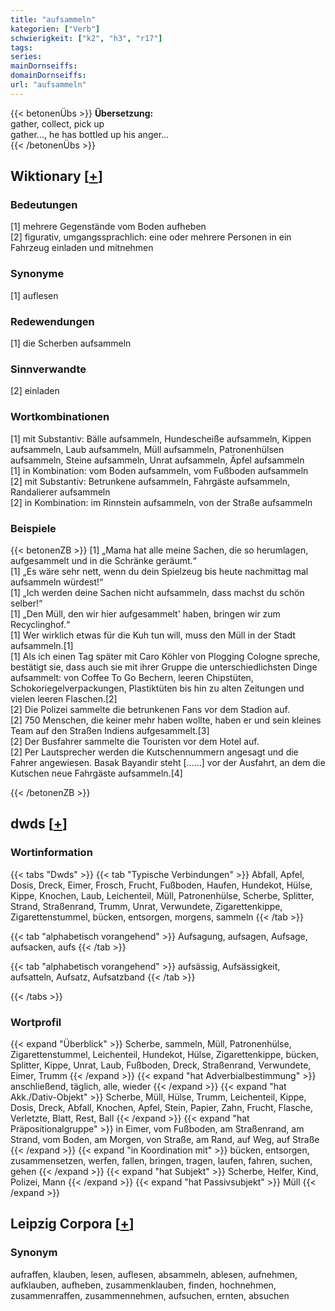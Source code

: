 ```yaml
---
title: "aufsammeln"
kategorien: ["Verb"]
schwierigkeit: ["k2", "h3", "r17"]
tags:
series:
mainDornseiffs:
domainDornseiffs:
url: "aufsammeln"
---
```


{{< betonenÜbs >}}
**Übersetzung:**  
gather, collect, pick up  
gather..., he has bottled up his anger...  
{{< /betonenÜbs >}}

## Wiktionary [[+](https://de.wiktionary.org/wiki/aufsammeln)]

### Bedeutungen
[1] mehrere Gegenstände vom Boden aufheben  
[2] figurativ, umgangssprachlich: eine oder mehrere Personen in ein Fahrzeug einladen und mitnehmen  

### Synonyme
[1] auflesen  

### Redewendungen
[1] die Scherben aufsammeln  

### Sinnverwandte
[2] einladen  

### Wortkombinationen
[1] mit Substantiv: Bälle aufsammeln, Hundescheiße aufsammeln, Kippen aufsammeln, Laub aufsammeln, Müll aufsammeln, Patronenhülsen aufsammeln, Steine aufsammeln, Unrat aufsammeln, Äpfel aufsammeln  
[1] in Kombination: vom Boden aufsammeln, vom Fußboden aufsammeln  
[2] mit Substantiv: Betrunkene aufsammeln, Fahrgäste aufsammeln, Randalierer aufsammeln  
[2] in Kombination: im Rinnstein aufsammeln, von der Straße aufsammeln  

### Beispiele
{{< betonenZB >}}
[1] „Mama hat alle meine Sachen, die so herumlagen, aufgesammelt und in die Schränke geräumt.“  
[1] „Es wäre sehr nett, wenn du dein Spielzeug bis heute nachmittag mal aufsammeln würdest!“  
[1] „Ich werden deine Sachen nicht aufsammeln, dass machst du schön selber!“  
[1] „Den Müll, den wir hier aufgesammelt' haben, bringen wir zum Recyclinghof.“  
[1] Wer wirklich etwas für die Kuh tun will, muss den Müll in der Stadt aufsammeln.[1]  
[1] Als ich einen Tag später mit Caro Köhler von Plogging Cologne spreche, bestätigt sie, dass auch sie mit ihrer Gruppe die unterschiedlichsten Dinge aufsammelt: von Coffee To Go Bechern, leeren Chipstüten, Schokoriegelverpackungen, Plastiktüten bis hin zu alten Zeitungen und vielen leeren Flaschen.[2]  
[2] Die Polizei sammelte die betrunkenen Fans vor dem Stadion auf.  
[2] 750 Menschen, die keiner mehr haben wollte, haben er und sein kleines Team auf den Straßen Indiens aufgesammelt.[3]  
[2] Der Busfahrer sammelte die Touristen vor dem Hotel auf.  
[2] Per Lautsprecher werden die Kutschennummern angesagt und die Fahrer angewiesen. Basak Bayandir steht [……] vor der Ausfahrt, an dem die Kutschen neue Fahrgäste aufsammeln.[4]  

{{< /betonenZB >}}


## dwds [[+](https://www.dwds.de/wb/aufsammeln)]

### Wortinformation
{{< tabs "Dwds" >}}
{{< tab "Typische Verbindungen" >}}
Abfall, Apfel, Dosis, Dreck, Eimer, Frosch, Frucht, Fußboden, Haufen, Hundekot, Hülse, Kippe, Knochen, Laub, Leichenteil, Müll, Patronenhülse, Scherbe, Splitter, Strand, Straßenrand, Trumm, Unrat, Verwundete, Zigarettenkippe, Zigarettenstummel, bücken, entsorgen, morgens, sammeln
{{< /tab >}}

{{< tab "alphabetisch vorangehend" >}}
Aufsagung, aufsagen, Aufsage, aufsacken, aufs
{{< /tab >}}

{{< tab "alphabetisch vorangehend" >}}
aufsässig, Aufsässigkeit, aufsatteln, Aufsatz, Aufsatzband
{{< /tab >}}

{{< /tabs >}}

### Wortprofil
{{< expand "Überblick" >}} Scherbe, sammeln, Müll, Patronenhülse, Zigarettenstummel, Leichenteil, Hundekot, Hülse, Zigarettenkippe, bücken, Splitter, Kippe, Unrat, Laub, Fußboden, Dreck, Straßenrand, Verwundete, Eimer, Trumm {{< /expand >}}
{{< expand "hat Adverbialbestimmung" >}} anschließend, täglich, alle, wieder {{< /expand >}}
{{< expand "hat Akk./Dativ-Objekt" >}} Scherbe, Müll, Hülse, Trumm, Leichenteil, Kippe, Dosis, Dreck, Abfall, Knochen, Apfel, Stein, Papier, Zahn, Frucht, Flasche, Verletzte, Blatt, Rest, Ball {{< /expand >}}
{{< expand "hat Präpositionalgruppe" >}} in Eimer, vom Fußboden, am Straßenrand, am Strand, vom Boden, am Morgen, von Straße, am Rand, auf Weg, auf Straße {{< /expand >}}
{{< expand "in Koordination mit" >}} bücken, entsorgen, zusammensetzen, werfen, fallen, bringen, tragen, laufen, fahren, suchen, gehen {{< /expand >}}
{{< expand "hat Subjekt" >}} Scherbe, Helfer, Kind, Polizei, Mann {{< /expand >}}
{{< expand "hat Passivsubjekt" >}} Müll {{< /expand >}}

## Leipzig Corpora [[+](https://corpora.uni-leipzig.de/en/res?word=aufsammeln&corpusId=deu_newscrawl-public_2018)]


### Synonym
aufraffen, klauben, lesen, auflesen, absammeln, ablesen, aufnehmen, aufklauben, aufheben, zusammenklauben, finden, hochnehmen, zusammenraffen, zusammennehmen, aufsuchen, ernten, absuchen

